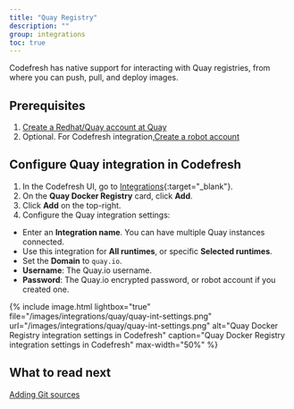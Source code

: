 ```yaml
---
title: "Quay Registry"
description: ""
group: integrations
toc: true
---
```


Codefresh has native support for interacting with Quay registries, from where you can push, pull, and deploy images.

## Prerequisites


1. [Create a Redhat/Quay account at Quay](https://quay.io/)
1. Optional. For Codefresh integration,[Create a robot account](https://docs.quay.io/glossary/robot-accounts.html) 

## Configure Quay integration in Codefresh

1. In the Codefresh UI, go to [Integrations](https://g.codefresh.io/2.0/account-settings/integrations){:target="\_blank"}. 
1. On the **Quay Docker Registry** card, click **Add**.
1. Click **Add** on the top-right. 
1. Configure the Quay integration settings:
  * Enter an **Integration name**. You can have multiple Quay instances connected.
  * Use this integration for **All runtimes**, or specific **Selected runtimes**.
  * Set the **Domain** to `quay.io`.
  * **Username**: The Quay.io username.
  * **Password**: The Quay.io encrypted password, or robot account if you created one.

 {% include image.html 
 lightbox="true" 
 file="/images/integrations/quay/quay-int-settings.png" 
  url="/images/integrations/quay/quay-int-settings.png"
  alt="Quay Docker Registry integration settings in Codefresh"
  caption="Quay Docker Registry integration settings in Codefresh"
  max-width="50%"
  %}

## What to read next  

[Adding Git sources]({{site.baseurl}}/docs/runtime/git-sources/)
